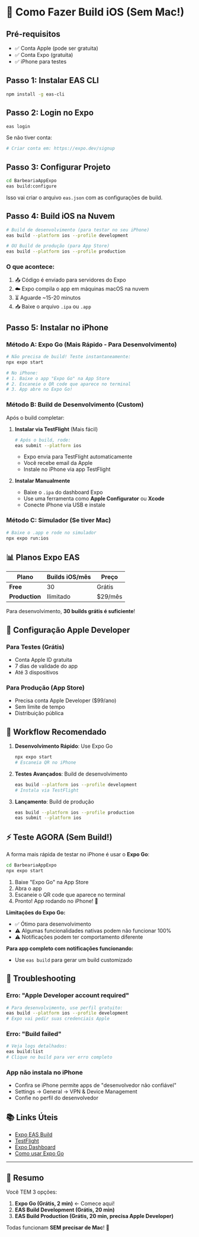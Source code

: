 # 📱 Como Fazer Build iOS (Sem Mac!)

## Pré-requisitos
- ✅ Conta Apple (pode ser gratuita)
- ✅ Conta Expo (gratuita)
- ✅ iPhone para testes

## Passo 1: Instalar EAS CLI

```bash
npm install -g eas-cli
```

## Passo 2: Login no Expo

```bash
eas login
```

Se não tiver conta:
```bash
# Criar conta em: https://expo.dev/signup
```

## Passo 3: Configurar Projeto

```bash
cd BarbeariaAppExpo
eas build:configure
```

Isso vai criar o arquivo `eas.json` com as configurações de build.

## Passo 4: Build iOS na Nuvem

```bash
# Build de desenvolvimento (para testar no seu iPhone)
eas build --platform ios --profile development

# OU Build de produção (para App Store)
eas build --platform ios --profile production
```

### O que acontece:
1. 📤 Código é enviado para servidores do Expo
2. ☁️ Expo compila o app em máquinas macOS na nuvem
3. ⏳ Aguarde ~15-20 minutos
4. 📥 Baixe o arquivo `.ipa` ou `.app`

## Passo 5: Instalar no iPhone

### Método A: Expo Go (Mais Rápido - Para Desenvolvimento)
```bash
# Não precisa de build! Teste instantaneamente:
npx expo start

# No iPhone:
# 1. Baixe o app "Expo Go" na App Store
# 2. Escaneie o QR code que aparece no terminal
# 3. App abre no Expo Go!
```

### Método B: Build de Desenvolvimento (Custom)
Após o build completar:

1. **Instalar via TestFlight** (Mais fácil)
   ```bash
   # Após o build, rode:
   eas submit --platform ios
   ```
   - Expo envia para TestFlight automaticamente
   - Você recebe email da Apple
   - Instale no iPhone via app TestFlight

2. **Instalar Manualmente**
   - Baixe o `.ipa` do dashboard Expo
   - Use uma ferramenta como **Apple Configurator** ou **Xcode**
   - Conecte iPhone via USB e instale

### Método C: Simulador (Se tiver Mac)
```bash
# Baixe o .app e rode no simulador
npx expo run:ios
```

## 📊 Planos Expo EAS

| Plano | Builds iOS/mês | Preço |
|-------|----------------|-------|
| **Free** | 30 | Grátis |
| **Production** | Ilimitado | $29/mês |

Para desenvolvimento, **30 builds grátis é suficiente**!

## 🔧 Configuração Apple Developer

### Para Testes (Grátis)
- Conta Apple ID gratuita
- 7 dias de validade do app
- Até 3 dispositivos

### Para Produção (App Store)
- Precisa conta Apple Developer ($99/ano)
- Sem limite de tempo
- Distribuição pública

## 🎯 Workflow Recomendado

1. **Desenvolvimento Rápido**: Use Expo Go
   ```bash
   npx expo start
   # Escaneia QR no iPhone
   ```

2. **Testes Avançados**: Build de desenvolvimento
   ```bash
   eas build --platform ios --profile development
   # Instala via TestFlight
   ```

3. **Lançamento**: Build de produção
   ```bash
   eas build --platform ios --profile production
   eas submit --platform ios
   ```

## ⚡ Teste AGORA (Sem Build!)

A forma mais rápida de testar no iPhone é usar o **Expo Go**:

```bash
cd BarbeariaAppExpo
npx expo start
```

1. Baixe "Expo Go" na App Store
2. Abra o app
3. Escaneie o QR code que aparece no terminal
4. Pronto! App rodando no iPhone! 🎉

**Limitações do Expo Go:**
- ✅ Ótimo para desenvolvimento
- ⚠️ Algumas funcionalidades nativas podem não funcionar 100%
- ⚠️ Notificações podem ter comportamento diferente

**Para app completo com notificações funcionando:**
- Use `eas build` para gerar um build customizado

## 🐛 Troubleshooting

### Erro: "Apple Developer account required"
```bash
# Para desenvolvimento, use perfil gratuito:
eas build --platform ios --profile development
# Expo vai pedir suas credenciais Apple
```

### Erro: "Build failed"
```bash
# Veja logs detalhados:
eas build:list
# Clique no build para ver erro completo
```

### App não instala no iPhone
- Confira se iPhone permite apps de "desenvolvedor não confiável"
- Settings → General → VPN & Device Management
- Confie no perfil do desenvolvedor

## 📚 Links Úteis

- [Expo EAS Build](https://docs.expo.dev/build/introduction/)
- [TestFlight](https://developer.apple.com/testflight/)
- [Expo Dashboard](https://expo.dev/accounts/[username]/projects/barbearia-app)
- [Como usar Expo Go](https://docs.expo.dev/get-started/expo-go/)

---

## 🎉 Resumo

Você TEM 3 opções:

1. **Expo Go (Grátis, 2 min)** ← Comece aqui!
2. **EAS Build Development (Grátis, 20 min)**
3. **EAS Build Production (Grátis, 20 min, precisa Apple Developer)**

Todas funcionam **SEM precisar de Mac**! 🚀

